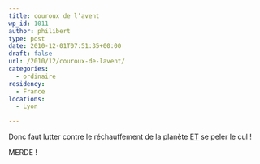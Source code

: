 ```yaml
---
title: couroux de l’avent
wp_id: 1011
author: philibert
type: post
date: 2010-12-01T07:51:35+00:00
draft: false
url: /2010/12/couroux-de-lavent/
categories:
  - ordinaire
residency:
  - France
locations:
  - Lyon

---
```

Donc faut lutter contre le réchauffement de la planète <u>ET</u> se peler le cul !
  
MERDE !